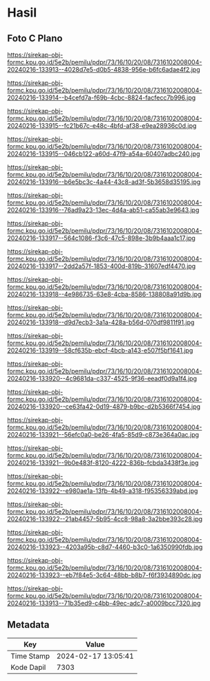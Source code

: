 # Hasil

## Foto C Plano

https://sirekap-obj-formc.kpu.go.id/5e2b/pemilu/pdpr/73/16/10/20/08/7316102008004-20240216-133913--4028d7e5-d0b5-4838-956e-b6fc6adae4f2.jpg

https://sirekap-obj-formc.kpu.go.id/5e2b/pemilu/pdpr/73/16/10/20/08/7316102008004-20240216-133914--b4cefd7a-f69b-4cbc-8824-facfecc7b996.jpg

https://sirekap-obj-formc.kpu.go.id/5e2b/pemilu/pdpr/73/16/10/20/08/7316102008004-20240216-133915--fc21b67c-e48c-4bfd-af38-e9ea28936c0d.jpg

https://sirekap-obj-formc.kpu.go.id/5e2b/pemilu/pdpr/73/16/10/20/08/7316102008004-20240216-133915--046cb122-a60d-47f9-a54a-60407adbc240.jpg

https://sirekap-obj-formc.kpu.go.id/5e2b/pemilu/pdpr/73/16/10/20/08/7316102008004-20240216-133916--b6e5bc3c-4a44-43c8-ad3f-5b3658d35195.jpg

https://sirekap-obj-formc.kpu.go.id/5e2b/pemilu/pdpr/73/16/10/20/08/7316102008004-20240216-133916--76ad9a23-13ec-4d4a-ab51-ca55ab3e9643.jpg

https://sirekap-obj-formc.kpu.go.id/5e2b/pemilu/pdpr/73/16/10/20/08/7316102008004-20240216-133917--564c1086-f3c6-47c5-898e-3b9b4aaa1c17.jpg

https://sirekap-obj-formc.kpu.go.id/5e2b/pemilu/pdpr/73/16/10/20/08/7316102008004-20240216-133917--2dd2a57f-1853-400d-819b-31607edf4470.jpg

https://sirekap-obj-formc.kpu.go.id/5e2b/pemilu/pdpr/73/16/10/20/08/7316102008004-20240216-133918--4e986735-63e8-4cba-8586-138808a91d9b.jpg

https://sirekap-obj-formc.kpu.go.id/5e2b/pemilu/pdpr/73/16/10/20/08/7316102008004-20240216-133918--d9d7ecb3-3a1a-428a-b56d-070df9811f91.jpg

https://sirekap-obj-formc.kpu.go.id/5e2b/pemilu/pdpr/73/16/10/20/08/7316102008004-20240216-133919--58cf635b-ebcf-4bcb-a143-e507f5bf1641.jpg

https://sirekap-obj-formc.kpu.go.id/5e2b/pemilu/pdpr/73/16/10/20/08/7316102008004-20240216-133920--4c9681da-c337-4525-9f36-eeadf0d9a1f4.jpg

https://sirekap-obj-formc.kpu.go.id/5e2b/pemilu/pdpr/73/16/10/20/08/7316102008004-20240216-133920--ce63fa42-0d19-4879-b9bc-d2b5366f7454.jpg

https://sirekap-obj-formc.kpu.go.id/5e2b/pemilu/pdpr/73/16/10/20/08/7316102008004-20240216-133921--56efc0a0-be26-4fa5-85d9-c873e364a0ac.jpg

https://sirekap-obj-formc.kpu.go.id/5e2b/pemilu/pdpr/73/16/10/20/08/7316102008004-20240216-133921--9b0e483f-8120-4222-836b-fcbda3438f3e.jpg

https://sirekap-obj-formc.kpu.go.id/5e2b/pemilu/pdpr/73/16/10/20/08/7316102008004-20240216-133922--e980ae1a-13fb-4b49-a318-f95356339abd.jpg

https://sirekap-obj-formc.kpu.go.id/5e2b/pemilu/pdpr/73/16/10/20/08/7316102008004-20240216-133922--21ab4457-5b95-4cc8-98a8-3a2bbe393c28.jpg

https://sirekap-obj-formc.kpu.go.id/5e2b/pemilu/pdpr/73/16/10/20/08/7316102008004-20240216-133923--4203a95b-c8d7-4460-b3c0-1a6350990fdb.jpg

https://sirekap-obj-formc.kpu.go.id/5e2b/pemilu/pdpr/73/16/10/20/08/7316102008004-20240216-133923--eb7f84e5-3c64-48bb-b8b7-f6f3934890dc.jpg

https://sirekap-obj-formc.kpu.go.id/5e2b/pemilu/pdpr/73/16/10/20/08/7316102008004-20240216-133913--71b35ed9-c4bb-49ec-adc7-a0009bcc7320.jpg


## Metadata

| Key        | Value               |
| ---------- | ------------------- |
| Time Stamp | 2024-02-17 13:05:41 |
| Kode Dapil | 7303                |



